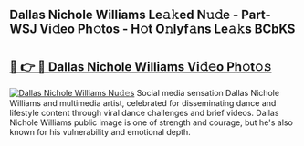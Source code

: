 ## Dallas Nichole Williams Le𝚊𝚔ed N𝚞𝚍e - Part-WSJ Vi𝚍eo Ph𝚘tos - H𝚘t O𝚗lyf𝚊ns Le𝚊𝚔s BCbKS

# <h2><a href="http://hfh24u.feru.top/?c=Dallas+Nichole+Williams">🔗 👉 🔴 Dallas Nichole Williams Vi𝚍𝚎o Ph𝚘t𝚘𝚜</a></h2>

[![Dallas Nichole Williams Nu𝚍𝚎s](https://i.imgur.com/0TWrTi3.gif)](http://hfh24u.feru.top/?c=Dallas+Nichole+Williams)
Social media sensation Dallas Nichole Williams and multimedia artist, celebrated for disseminating dance and lifestyle content through viral dance challenges and brief videos. Dallas Nichole Williams public image is one of strength and courage, but he's also known for his vulnerability and emotional depth. 
